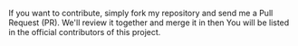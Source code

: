 If you want to contribute, simply fork my repository and send me a Pull Request (PR). We'll review it together and merge it in then You will be listed in the official contributors of this project.
